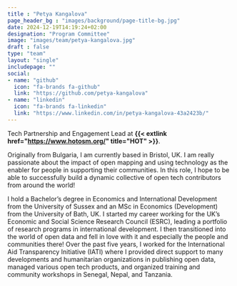 ```yaml
---
title : "Petya Kangalova"
page_header_bg : "images/background/page-title-bg.jpg"
date: 2024-12-19T14:19:24+02:00
designation: "Program Committee"
image: "images/team/petya-kangalova.jpg"
draft : false
type: "team"
layout: "single"
includepage: ""
social:
- name: "github"
  icon: "fa-brands fa-github"
  link: "https://github.com/petya-kangalova"
- name: "linkedin"
  icon: "fa-brands fa-linkedin"
  link: "https://www.linkedin.com/in/petya-kangalova-43a2423b/"
---
```


Tech Partnership and Engagement Lead at
**{{< extlink href="https://www.hotosm.org/" title="HOT" >}}**.

Originally from Bulgaria, I am currently based in Bristol, UK. I am really
passionate about the impact of open mapping and using technology as the enabler
for people in supporting their communities. In this role, I hope to be able to
successfully build a dynamic collective of open tech contributors from
around the world!

I hold a Bachelor’s degree in Economics and International Development from the
University of Sussex and an MSc in Economics (Development) from the University
of Bath, UK. I started my career working for the UK’s Economic and Social
Science Research Council (ESRC), leading a portfolio of research programs in
international development. I then transitioned into the world of open data and
fell in love with it and especially the people and communities there! Over the
past five years, I worked for the International Aid Transparency Initiative
(IATI) where I provided direct support to many developments and humanitarian
organizations in publishing open data, managed various open tech products, and
organized training and community workshops in Senegal, Nepal, and Tanzania.
